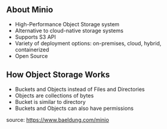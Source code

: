 ## About Minio

- High-Performance Object Storage system
- Alternative to cloud-native storage systems
- Supports S3 API
- Variety of deployment options: on-premises, cloud, hybrid, containerized
- Open Source

## How Object Storage Works

- Buckets and Objects instead of Files and Directories
- Objects are collections of bytes
- Bucket is similar to directory
- Buckets and Objects can also have permissions

source: https://www.baeldung.com/minio


